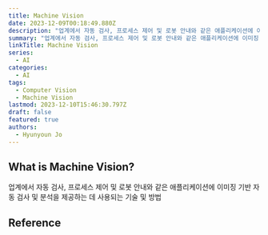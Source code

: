 ```yaml
---
title: Machine Vision
date: 2023-12-09T00:18:49.880Z
description: "업계에서 자동 검사, 프로세스 제어 및 로봇 안내와 같은 애플리케이션에 이미징 기반 자동 검사 및 분석을 제공하는 데 사용되는 기술 및 방법"
summary: "업계에서 자동 검사, 프로세스 제어 및 로봇 안내와 같은 애플리케이션에 이미징 기반 자동 검사 및 분석을 제공하는 데 사용되는 기술 및 방법"
linkTitle: Machine Vision
series:
  - AI
categories:
  - AI
tags:
  - Computer Vision
  - Machine Vision
lastmod: 2023-12-10T15:46:30.797Z
draft: false
featured: true
authors:
  - Hyunyoun Jo
---
```


## What is Machine Vision?

업계에서 자동 검사, 프로세스 제어 및 로봇 안내와 같은 애플리케이션에 이미징 기반 자동 검사 및 분석을 제공하는 데 사용되는 기술 및 방법

## Reference
